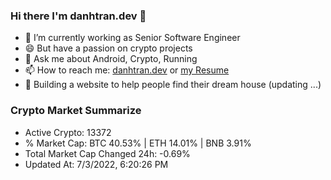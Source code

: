 ### Hi there I'm danhtran.dev 👋

- 🔭 I’m currently working as Senior Software Engineer
- 😄 But have a passion on crypto projects
- 💬 Ask me about Android, Crypto, Running 
- 📫 How to reach me: <a href="https://danhtran.dev" target="_blank">danhtran.dev</a> or <a href="Developer-Resume.pdf" target="_blank">my Resume</a>
- 🌱 Building a website to help people find their dream house (updating ...)

### Crypto Market Summarize
- Active Crypto: 13372
- % Market Cap: BTC 40.53% | ETH 14.01% | BNB 3.91%
- Total Market Cap Changed 24h: -0.69%
- Updated At: 7/3/2022, 6:20:26 PM
